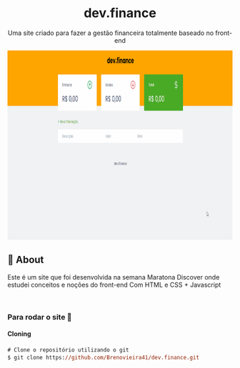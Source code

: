 <h1 align="center">dev.finance</h1>

<p align="center">
    <b ></b>Uma site criado para fazer a gestão financeira</b>
    <b ></b>totalmente baseado no front-end</b>
</p>

<div align="center" >
    <img src=".github/gif.gif"
    alt="demo-web" height="425">
    </div>

## :bookmark: About

Este é um site que foi desenvolvida na semana Maratona Discover onde estudei conceitos e noções do front-end
Com HTML e CSS + Javascript 

<br>

### Para rodar o site  🚀

#### Cloning

```ps
# Clone o repositório utilizando o git
$ git clone https://github.com/Brenovieira41/dev.finance.git
```
